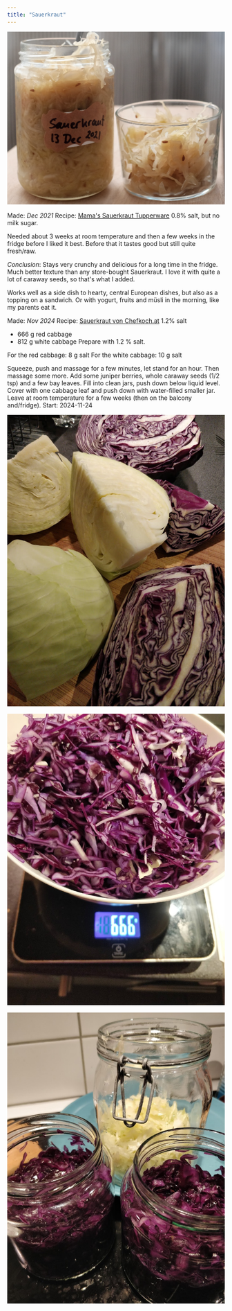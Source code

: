 ```yaml
---
title: "Sauerkraut"
---
```


![](projects/attachments/Sauerkraut%2001.jpeg)

Made: _Dec 2021_
Recipe: [Mama's Sauerkraut Tupperware](projects/fermentation/Vegetable%20recipes.md#Mama's%20Sauerkraut%20Tupperware)
0.8% salt, but no milk sugar.

Needed about 3 weeks at room temperature and then a few weeks in the fridge before I liked it best. Before that it tastes good but still quite fresh/raw. 

_Conclusion_: Stays very crunchy and delicious for a long time in the fridge. Much better texture than any store-bought Sauerkraut. I love it with quite a lot of caraway seeds, so that's what I added. 

Works well as a side dish to hearty, central European dishes, but also as a topping on a sandwich. Or with yogurt, fruits and müsli in the morning, like my parents eat it. 


Made: _Nov 2024_
Recipe: [Sauerkraut von Chefkoch.at](projects/fermentation/Vegetable%20recipes.md#Sauerkraut%20von%20Chefkoch.at)
1.2% salt

- 666 g red cabbage
- 812 g white cabbage
Prepare with 1.2 % salt.

For the red cabbage: 8 g salt
For the white cabbage: 10 g salt

Squeeze, push and massage for a few minutes, let stand for an hour. Then massage some more. Add some juniper berries, whole caraway seeds (1/2 tsp) and a few bay leaves. Fill into clean jars, push down below liquid level.
Cover with one cabbage leaf and push down with water-filled smaller jar. 
Leave at room temperature for a few weeks (then on the balcony and/fridge).
Start: 2024-11-24

![500](projects/attachments/Pasted%20image%2020241222094730.png)

![500](projects/attachments/Pasted%20image%2020241222094813.png)

![500](projects/attachments/Pasted%20image%2020241222094837.png)